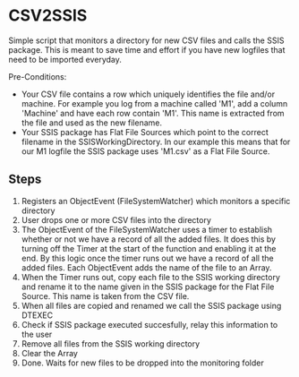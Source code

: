 # CSV2SSIS
Simple script that monitors a directory for new CSV files and calls the SSIS package. This is meant to save time and effort if you have new logfiles that need to be imported everyday. 

Pre-Conditions:
- Your CSV file contains a row which uniquely identifies the file and/or machine. For example you log from a machine called 'M1', add a column 'Machine' and have each row contain 'M1'. This name is extracted from the file and used as the new filename. 
- Your SSIS package has Flat File Sources which point to the correct filename in the SSISWorkingDirectory. In our example this means that for our M1 logfile the SSIS package uses 'M1.csv' as a Flat File Source.

## Steps

1. Registers an ObjectEvent (FileSystemWatcher) which monitors a specific directory
2. User drops one or more CSV files into the directory
3. The ObjectEvent of the FileSystemWatcher uses a timer to establish whether or not we have a record of all the added files. It does this by turning off the Timer at the start of the function and enabling it at the end. By this logic once the timer runs out we have a record of all the added files. Each ObjectEvent adds the name of the file to an Array.
4. When the Timer runs out, copy each file to the SSIS working directory and rename it to the name given in the SSIS package for the Flat File Source. This name is taken from the CSV file. 
5. When all files are copied and renamed we call the SSIS package using DTEXEC
6. Check if SSIS package executed succesfully, relay this information to the user
7. Remove all files from the SSIS working directory
8. Clear the Array
9. Done. Waits for new files to be dropped into the monitoring folder

